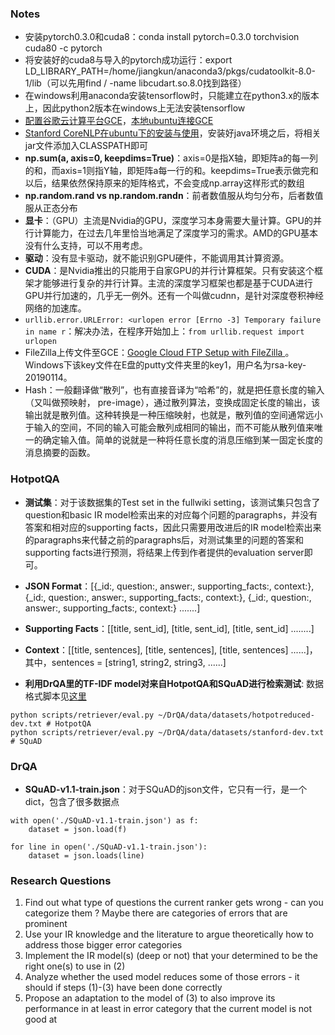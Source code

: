 ### Notes
- 安装pytorch0.3.0和cuda8：conda install pytorch=0.3.0 torchvision cuda80 -c pytorch
- 将安装好的cuda8与导入的pytorch成功运行：export LD_LIBRARY_PATH=/home/jiangkun/anaconda3/pkgs/cudatoolkit-8.0-1/lib（可以先用find / -name libcudart.so.8.0找到路径）
- 在windows利用anaconda安装tensorflow时，只能建立在python3.x的版本上，因此python2版本在windows上无法安装tensorflow
- [配置谷歌云计算平台GCE](https://zhuanlan.zhihu.com/p/33099231)，[本地ubuntu连接GCE](https://www.jianshu.com/p/57e85cf3e50b)
- [Stanford CoreNLP在ubuntu下的安装与使用](https://blog.csdn.net/Hay54/article/details/82313535)，安装好java环境之后，将相关jar文件添加入CLASSPATH即可
- **np.sum(a, axis=0, keepdims=True)**：axis=0是指X轴，即矩阵a的每一列的和，而axis=1则指Y轴，即矩阵a每一行的和。keepdims=True表示做完和以后，结果依然保持原来的矩阵格式，不会变成np.array这样形式的数组
- **np.random.rand vs np.random.randn**：前者数值服从均匀分布，后者数值服从正态分布
- **显卡**：（GPU）主流是Nvidia的GPU，深度学习本身需要大量计算。GPU的并行计算能力，在过去几年里恰当地满足了深度学习的需求。AMD的GPU基本没有什么支持，可以不用考虑。
- **驱动**：没有显卡驱动，就不能识别GPU硬件，不能调用其计算资源。
- **CUDA**：是Nvidia推出的只能用于自家GPU的并行计算框架。只有安装这个框架才能够进行复杂的并行计算。主流的深度学习框架也都是基于CUDA进行GPU并行加速的，几乎无一例外。还有一个叫做cudnn，是针对深度卷积神经网络的加速库。
- `urllib.error.URLError: <urlopen error [Errno -3] Temporary failure in name r`：解决办法，在程序开始加上：`from urllib.request import urlopen`
- FileZilla上传文件至GCE：[Google Cloud FTP Setup with FileZilla ](https://www.onepagezen.com/google-cloud-ftp-filezilla-quick-start/)。Windows下该key文件在E盘的putty文件夹里的key1，用户名为rsa-key-20190114。
- Hash：一般翻译做“散列”，也有直接音译为“哈希”的，就是把任意长度的输入（又叫做预映射， pre-image），通过散列算法，变换成固定长度的输出，该输出就是散列值。这种转换是一种压缩映射，也就是，散列值的空间通常远小于输入的空间，不同的输入可能会散列成相同的输出，而不可能从散列值来唯一的确定输入值。简单的说就是一种将任意长度的消息压缩到某一固定长度的消息摘要的函数。

### HotpotQA
- **测试集**：对于该数据集的Test set in the fullwiki setting，该测试集只包含了question和basic IR model检索出来的对应每个问题的paragraphs，并没有答案和相对应的supporting facts，因此只需要用改进后的IR model检索出来的paragraphs来代替之前的paragraphs后，对测试集里的问题的答案和supporting facts进行预测，将结果上传到作者提供的evaluation server即可。
- **JSON Format**：[{_id:, question:, answer:, supporting_facts:, context:}, {_id:, question:, answer:, supporting_facts:, context:}, {_id:, question:, answer:, supporting_facts:, context:} .......]
- **Supporting Facts**：[[title, sent_id], [title, sent_id], [title, sent_id] ........]
- **Context**：[[title, sentences], [title, sentences], [title, sentences] ......]，其中，sentences = [string1, string2, string3, ......]

- **利用DrQA里的TF-IDF model对来自HotpotQA和SQuAD进行检索测试**:
数据格式脚本见[这里](./scripts/DrQA_eval_txt.py)
```
python scripts/retriever/eval.py ~/DrQA/data/datasets/hotpotreduced-dev.txt # HotpotQA
python scripts/retriever/eval.py ~/DrQA/data/datasets/stanford-dev.txt # SQuAD
```
### DrQA
- **SQuAD-v1.1-train.json**：对于SQuAD的json文件，它只有一行，是一个dict，包含了很多数据点
```
with open('./SQuAD-v1.1-train.json') as f:
    dataset = json.load(f)

for line in open('./SQuAD-v1.1-train.json'):
    dataset = json.loads(line)
```

### Research Questions
1. Find out what type of questions the current ranker gets wrong - can you categorize them ? Maybe there are categories of errors that are prominent
2. Use your IR knowledge and the literature to argue theoretically how to address those bigger error categories
3. Implement the IR model(s) (deep or not) that your determined to be the right one(s) to use in (2)
4. Analyze whether the used model reduces some of those errors - it should if steps (1)-(3) have been done correctly
5. Propose an adaptation to the model of (3) to also improve its performance in at least in error category that the current model is not good at
